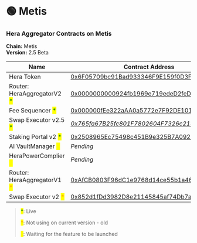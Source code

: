 # 🟢 Metis

### Hera Aggregator Contracts on Metis <a href="#undefined" id="undefined"></a>

**Chain:** Metis\
**Version:** 2.5 Beta

| Name                                                           | Contract Address                                                                                                                       |
| -------------------------------------------------------------- | -------------------------------------------------------------------------------------------------------------------------------------- |
| Hera Token                                                     | [0x6F05709bc91Bad933346F9E159f0D3FdBc2c9DCE](https://andromeda-explorer.metis.io/token/0x6F05709bc91Bad933346F9E159f0D3FdBc2c9DCE)     |
| Router: HeraAggregatorV2 <mark style="color:green;">\*</mark>  | [0x0000000000924fb1969e719edeD2feD54AFB183A](https://andromeda-explorer.metis.io/address/0x0000000000924fb1969e719edeD2feD54AFB183A)   |
| Fee Sequencer <mark style="color:green;">\*</mark>             | [0x000000fEe322aAA0a5772e7F92DE10180f9fAB15](https://andromeda-explorer.metis.io/address/0x000000fEe322aAA0a5772e7F92DE10180f9fAB15)   |
| Swap Executor v2.5 <mark style="color:green;">\*</mark>        | [_0x765fa67B25fc801F7802604F7326c215c3a973A0_](https://andromeda-explorer.metis.io/address/0x765fa67B25fc801F7802604F7326c215c3a973A0) |
| Staking Portal v2 <mark style="color:green;">\*</mark>         | [0x2508965Ec75498c451B9e325B7A09288f27762D8](https://andromeda-explorer.metis.io/address/0x2508965Ec75498c451B9e325B7A09288f27762D8)   |
| AI VaultManager <mark style="color:yellow;">\*</mark>          | _Pending_                                                                                                                              |
| HeraPowerComplier <mark style="color:yellow;">\*</mark>        | _Pending_                                                                                                                              |
| Router: HeraAggregatorV1 <mark style="color:orange;">\*</mark> | [0xAfCB0803F96dC1e9768d14ce55b1a46b26deb24c](https://andromeda-explorer.metis.io/address/0xAfCB0803F96dC1e9768d14ce55b1a46b26deb24c)   |
| Swap Executor v2 <mark style="color:orange;">\*</mark>         | [0x852d1fDd3982D8e21145845af74Db7ae37D1F383](https://andromeda-explorer.metis.io/address/0x852d1fDd3982D8e21145845af74Db7ae37D1F383)   |

> <mark style="color:green;">\*</mark>: Live
>
> <mark style="color:orange;">\*</mark>: Not using on current version - old
>
> <mark style="color:yellow;">\*</mark>: Waiting for the feature to be launched
